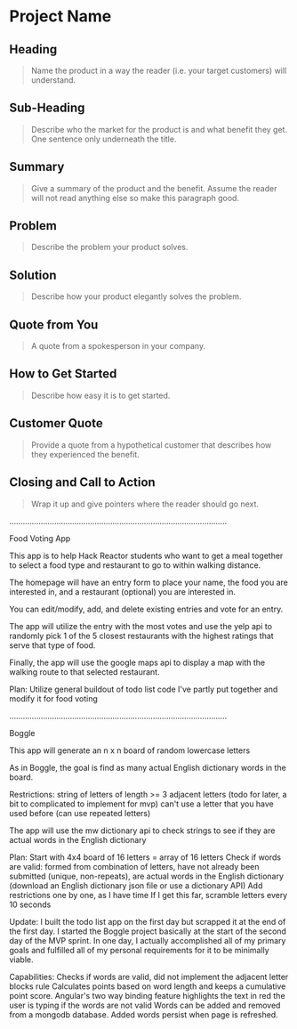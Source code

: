 # Project Name #

<!--
> This material was originally posted [here](http://www.quora.com/What-is-Amazons-approach-to-product-development-and-product-management). It is reproduced here for posterities sake.

There is an approach called "working backwards" that is widely used at Amazon. They work backwards from the customer, rather than starting with an idea for a product and trying to bolt customers onto it. While working backwards can be applied to any specific product decision, using this approach is especially important when developing new products or features.

For new initiatives a product manager typically starts by writing an internal press release announcing the finished product. The target audience for the press release is the new/updated product's customers, which can be retail customers or internal users of a tool or technology. Internal press releases are centered around the customer problem, how current solutions (internal or external) fail, and how the new product will blow away existing solutions.

If the benefits listed don't sound very interesting or exciting to customers, then perhaps they're not (and shouldn't be built). Instead, the product manager should keep iterating on the press release until they've come up with benefits that actually sound like benefits. Iterating on a press release is a lot less expensive than iterating on the product itself (and quicker!).

If the press release is more than a page and a half, it is probably too long. Keep it simple. 3-4 sentences for most paragraphs. Cut out the fat. Don't make it into a spec. You can accompany the press release with a FAQ that answers all of the other business or execution questions so the press release can stay focused on what the customer gets. My rule of thumb is that if the press release is hard to write, then the product is probably going to suck. Keep working at it until the outline for each paragraph flows.

Oh, and I also like to write press-releases in what I call "Oprah-speak" for mainstream consumer products. Imagine you're sitting on Oprah's couch and have just explained the product to her, and then you listen as she explains it to her audience. That's "Oprah-speak", not "Geek-speak".

Once the project moves into development, the press release can be used as a touchstone; a guiding light. The product team can ask themselves, "Are we building what is in the press release?" If they find they're spending time building things that aren't in the press release (overbuilding), they need to ask themselves why. This keeps product development focused on achieving the customer benefits and not building extraneous stuff that takes longer to build, takes resources to maintain, and doesn't provide real customer benefit (at least not enough to warrant inclusion in the press release).
 -->

## Heading ##
  > Name the product in a way the reader (i.e. your target customers) will understand.

## Sub-Heading ##
  > Describe who the market for the product is and what benefit they get. One sentence only underneath the title.

## Summary ##
  > Give a summary of the product and the benefit. Assume the reader will not read anything else so make this paragraph good.

## Problem ##
  > Describe the problem your product solves.

## Solution ##
  > Describe how your product elegantly solves the problem.

## Quote from You ##
  > A quote from a spokesperson in your company.

## How to Get Started ##
  > Describe how easy it is to get started.

## Customer Quote ##
  > Provide a quote from a hypothetical customer that describes how they experienced the benefit.

## Closing and Call to Action ##
  > Wrap it up and give pointers where the reader should go next.

.................................................................................................

Food Voting App

This app is to help Hack Reactor students who want to get a meal together to select a food type and restaurant to go to within walking distance.

The homepage will have an entry form to place your name, the food you are interested in, and a restaurant (optional) you are interested in.

You can edit/modify, add, and delete existing entries and vote for an entry.

The app will utilize the entry with the most votes and use the yelp api to randomly pick 1 of the 5 closest restaurants with the highest ratings that serve that type of food.

Finally, the app will use the google maps api to display a map with the walking route to that selected restaurant.

Plan:
Utilize general buildout of todo list code I've partly put together and modify it for food voting

.................................................................................................

Boggle

This app will generate an n x n board of random lowercase letters

As in Boggle, the goal is find as many actual English dictionary words in the board.

Restrictions:
  string of letters of length >= 3
  adjacent letters (todo for later, a bit to complicated to implement for mvp)
  can't use a letter that you have used before (can use repeated letters)

The app will use the mw dictionary api to check strings to see if they are actual words in the English dictionary

Plan:
Start with 4x4 board of 16 letters = array of 16 letters
Check if words are valid: formed from combination of letters, have not already been submitted (unique, non-repeats), are actual words in the English dictionary (download an English dictionary json file or use a dictionary API)
Add restrictions one by one, as I have time
If I get this far, scramble letters every 10 seconds

Update:
I built the todo list app on the first day but scrapped it at the end of the first day.
I started the Boggle project basically at the start of the second day of the MVP sprint. In one day, I actually accomplished all of my primary goals and fulfilled all of my personal requirements for it to be minimally viable.

Capabilities:
Checks if words are valid, did not implement the adjacent letter blocks rule
Calculates points based on word length and keeps a cumulative point score.
Angular's two way binding feature highlights the text in red the user is typing if the words are not valid
Words can be added and removed from a mongodb database. Added words persist when page is refreshed.
